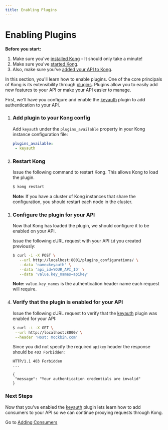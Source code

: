 ```yaml
---
title: Enabling Plugins
---
```


# Enabling Plugins

<div class="alert alert-warning">
  <strong>Before you start:</strong>
  <ol>
    <li>Make sure you've <a href="/install">installed Kong</a> - It should only take a minute!</li>
    <li>Make sure you've <a href="/docs/getting-started/quickstart">started Kong</a>.</li>
    <li>Also, make sure you've <a href="/docs/getting-started/added-your-api">added your API to Kong</a>.</li>
  </ol>
</div>

In this section, you'll learn how to enable plugins. One of the core principals of Kong is its extensibility through [plugins][plugins]. Plugins allow you to easily add new features to your API or make your API easier to manage.

First, we'll have you configure and enable the [keyauth][keyauth] plugin to add authentication to your API.

1. ### Add plugin to your Kong config

    Add `keyauth` under the `plugins_available` property in your Kong instance configuration file:

    ```yaml
    plugins_available:
     - keyauth
    ```

2. ### Restart Kong

    Issue the following command to restart Kong. This allows Kong to load the plugin.

    ```bash
    $ kong restart
    ```

    **Note:** If you have a cluster of Kong instances that share the configuration, you should restart each node in the cluster.

3. ### Configure the plugin for your API

    Now that Kong has loaded the plugin, we should configure it to be enabled on your API.

    Issue the following cURL request with your API `id` you created previously:

    ```bash
    $ curl -i -X POST \
       --url http://localhost:8001/plugins_configurations/ \
       --data 'name=keyauth' \
       --data 'api_id=YOUR_API_ID' \
       --data 'value.key_names=apikey'
    ```

    **Note:** `value.key_names` is the authentication header name each request will require.

4. ### Verify that the plugin is enabled for your API

    Issue the following cURL request to verify that the [keyauth][keyauth] plugin was enabled for your API:

    ```bash
    $ curl -i -X GET \
     --url http://localhost:8000/ \
     --header 'Host: mockbin.com'
    ```

    Since you did not specify the required `apikey` header the response should be `403 Forbidden`:

    ```http
    HTTP/1.1 403 Forbidden
    ...

    {
     "message": "Your authentication credentials are invalid"
    }
    ```

### Next Steps

Now that you've enabled the [keyauth][keyauth] plugin lets learn how to add consumers to your API so we can continue proxying requests through Kong.

Go to [Adding Consumers][adding-consumers]

[mockbin]: https://mockbin.com
[CLI]: /docs/cli
[API]: /docs/api
[keyauth]: /plugins/keyauth
[install]: /download
[plugins]: /plugins
[configuration]: /download
[migrations]: /docs/migrations
[quickstart]: /docs/getting-started/quickstart
[enabling-plugins]: /docs/getting-started/enabling-plugins
[adding-consumers]: /docs/getting-started/adding-consumers